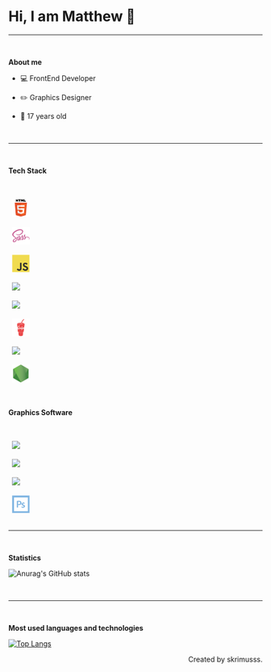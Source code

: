 <h1>Hi, I am Matthew 👋</h1>

---

<br>

**About me**

- 💻 FrontEnd Developer

- ✏️ Graphics Designer

- 👦 17 years old

<br>

---

<br>

**Tech Stack**

<br>

<code>
 <img src="https://raw.githubusercontent.com/devicons/devicon/master/icons/html5/html5-original-wordmark.svg" height="35"/>
 </code>
 &Tab;
 <code>
 <img src="https://raw.githubusercontent.com/devicons/devicon/master/icons/sass/sass-original.svg" height="35"/>
 </code>
 &Tab;
 <code>
 <img src="https://raw.githubusercontent.com/devicons/devicon/master/icons/javascript/javascript-original.svg" height="35"/>
 </code>
 &Tab;
 <code>
 <img src="https://upload.wikimedia.org/wikipedia/commons/4/4c/Typescript_logo_2020.svg" height="35">
 </code>
 &Tab;
 <code>
 <img src="https://www.vectorlogo.zone/logos/git-scm/git-scm-icon.svg" height="35"/>
 </code>
 &Tab;
 <code>
 <img src="https://raw.githubusercontent.com/devicons/devicon/master/icons/gulp/gulp-plain.svg" height="35"/>
 </code>
 &Tab;
 <code>
 <img src="https://www.vectorlogo.zone/logos/tailwindcss/tailwindcss-icon.svg" height="35"/>
 </code>
 &Tab;
 <code>
 <img src="https://raw.githubusercontent.com/github/explore/80688e429a7d4ef2fca1e82350fe8e3517d3494d/topics/nodejs/nodejs.png" height="35"/>
</code>

 <br>
 <br>
 
  **Graphics Software**
  
  <br>
  
 <code>
 <img src="https://cdn.worldvectorlogo.com/logos/adobe-xd.svg" height="35"/>
 </code>
 
 <code>
 <img src="https://www.vectorlogo.zone/logos/adobe_illustrator/adobe_illustrator-icon.svg" height="35"/>
 </code>
 
 <code>
 <img src="https://download.blender.org/branding/community/blender_community_badge_white.svg" height="35"/>
 </code>
 
 <code>
 <img src="https://raw.githubusercontent.com/devicons/devicon/master/icons/photoshop/photoshop-line.svg" height="35"/>
 </code>
 
 <br>
 
 ---
 
 <br>
 
 **Statistics**
 
![Anurag's GitHub stats](https://github-readme-stats.vercel.app/api?username=skrimusss&show_icons=true)
  
 <br>
  
---

<br>

 **Most used languages and technologies**

[![Top Langs](https://github-readme-stats.vercel.app/api/top-langs/?username=skrimusss&layout=compact)](https://github.com/anuraghazra/github-readme-stats)

<p align="right"> Created by skrimusss. </p>
